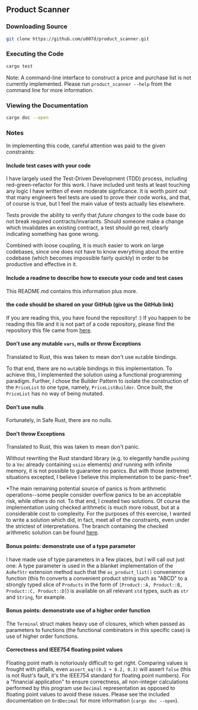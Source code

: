 ## Product Scanner
### Downloading Source
```bash
git clone https://github.com/u007d/product_scanner.git
```

### Executing the Code
```bash
cargo test
```

Note: A command-line interface to construct a price and purchase list is not currently implemented.
Please run `product_scanner --help` from the command line for more information.

### Viewing the Documentation
```bash
cargo doc --open
```

### Notes
In implementing this code, careful attention was paid to the given constraints:

#### Include test cases with your code
I have largely used the Test-Driven Development (TDD) process, including red-green-refactor for this work.  I have
included unit tests at least touching any logic I have written of even moderate signficance.  It is worth point out that
many engineers feel tests are used to prove their code works, and that, of course is true, but I feel the main value of
tests actually lies elsewhere.

Tests provide the ability to verify that *future changes* to the code base do not break
required contracts/invariants.  Should someone make a change which invalidates an existing contract, a test should go
red, clearly indicating something has gone wrong.

Combined with loose coupling, it is much easier to work on large codebases, since one does not have to know everything
about the entire codebase (which becomes impossible fairly quickly) in order to be productive and effective in it.

#### Include a readme to describe how to execute your code and test cases
This README.md contains this information plus more.

#### the code should be shared on your GitHub (give us the GitHub link)
If you are reading this, you have found the repository! :)  If you happen to be reading this file and it is not part of
a code repository, please find the repository this file came from [here](https://github.com/u007d/product_scanner.git).

#### Don't use any mutable `vars`, nulls or throw Exceptions
Translated to Rust, this was taken to mean don't use `mut`able bindings.

To that end, there are no `mut`able bindings in this implementation.  To achieve this, I implemented the solution using 
a functional programming paradigm.  Further, I chose the Builder Pattern to isolate the construction of the `PriceList` 
to one type, namely, `PriceListBuilder`.  Once built, the `PriceList` has no way of being mutated.

#### Don't use nulls
Fortunately, in Safe Rust, there are no nulls.


#### Don't throw Exceptions
Translated to Rust, this was taken to mean don't panic.

Without rewriting the Rust standard library (e.g. to elegantly handle `push`ing to a `Vec` already containing `usize` 
elements) *and* running with infinite memory, it is not possible to guarantee no panics.  But with those (extreme)
situations excepted, I believe I believe this implementation to be panic-free*.

*The main remaining potential source of panics is from arithmetic operations--some people consider overflow panics to be
an acceptable risk, while others do not.  To that end, I created two solutions.  Of course the implementation using
checked arithmetic is much more robust, but at a considerable cost to complexity.  For the purposes of this exercise,
I wanted to write a solution which did, in fact, meet all of the constraints, even under the strictest of 
interpretations.  The branch containing the checked arithmetic solution can be found
[here](https://github.com/U007D/product_scanner/tree/checked_arithmetic).

#### Bonus points: demonstrate use of a type parameter
I have made use of type parameters in a few places, but I will call out just one:
A type parameter is used in the a blanket implementation of the `AsRefStr` extension method such that the 
`as_product_list()` convenience function (this fn converts a convenient product string such as "ABCD" to a strongly 
typed slice of `Products` in the form of `[Product::A, Product::B, Product::C, Product::D]`) is available on all 
relevant `std` types, such as `str` and `String`, for example.

#### Bonus points: demonstrate use of a higher order function
The `Terminal` struct makes heavy use of closures, which when passed as parameters to functions (the functional 
combinators in this specific case) is use of higher order functions.

#### Correctness and IEEE754 floating point values
Floating point math is notoriously difficult to get right.  Comparing values is frought with pitfalls, even 
`assert_eq!(0.1 + 0.2, 0.3)` will assert `false` (this is not Rust's fault, it's the IEEE754 standard for floating point
numbers).  For a "financial application" to ensure correctness, all non-integer calculations performed by this program
use `Decimal` representation as opposed to floating point values to avoid these issues.  Please see the included 
documentation on `OrdDecimal` for more information (`cargo doc --open`).  
